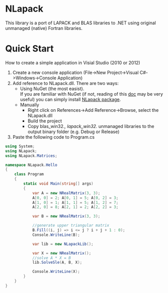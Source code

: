 NLapack
=======

This library is a port of LAPACK and BLAS libraries to .NET using original unmanaged (native) Fortran libraries.

Quick Start
=======

How to create a simple application in Visial Studio (2010 or 2012)

1. Create a new console application (File->New Project->Visual C#->Windows->Console Application)
2. Add reference to NLapack.dll. There are two ways:
    - Using NuGet (the most easist).<br/>
If you are familiar with NuGet (if not, reading of this [doc](https://nuget.org/packages/NLapack/1.0.14/Download) may be very useful) you can simply install [NLapack package](https://nuget.org/packages/NLapack).
    - Manually
        * Right click on References->Add Reference->Browse, select the NLapack.dll
        * Build the project
        * Copy blas_win32.*, lapack_win32.* unmanaged libraries to the output binary folder (e.g. Debug or Release)
3. Paste the following code to Program.cs

```csharp
using System;
using NLapack;
using NLapack.Matrices;

namespace NLapack.Hello
{
    class Program
    {
        static void Main(string[] args)
        {
            var A = new NRealMatrix(3, 3);
            A[0, 0] = 2; A[0, 1] = 5; A[0, 2] = 3;
            A[1, 0] = 1; A[1, 1] = 5; A[1, 2] = 7;
            A[2, 0] = 8; A[2, 1] = 2; A[2, 2] = 3;

            var B = new NRealMatrix(3, 3);

            //generate upper triangular matrix
            B.Fill((i, j) => i <= j ? i + j + 1 : 0);
            Console.WriteLine(B);

            var lib = new NLapackLib();

            var X = new NRealMatrix();
            //solve A * X = B
            lib.SolveSle(A, B, X);

            Console.WriteLine(X);
        }
    }
}
```
